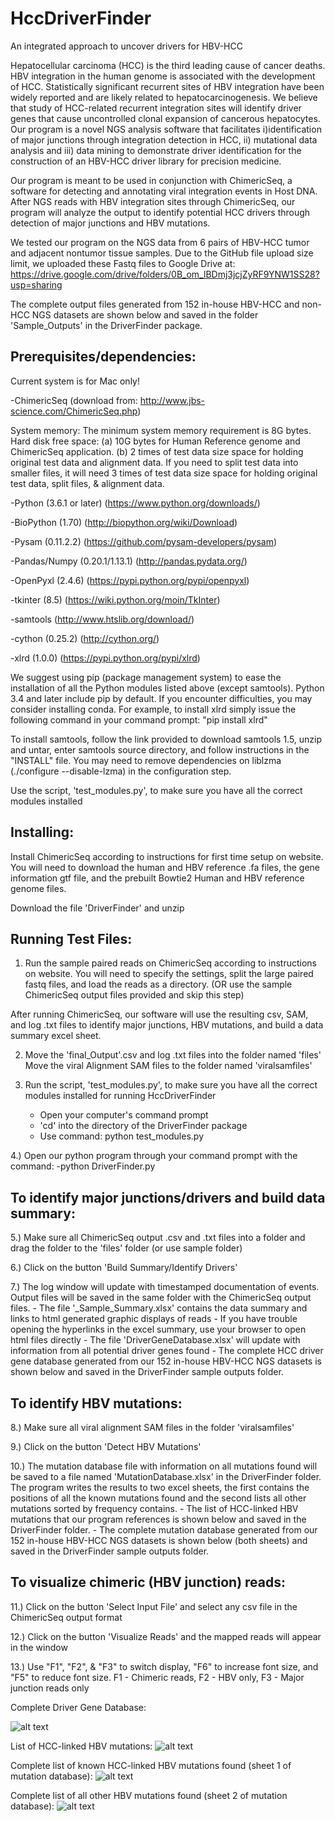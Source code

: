 # HccDriverFinder
An integrated approach to uncover drivers for HBV-HCC

Hepatocellular carcinoma (HCC) is the third leading cause of cancer deaths. HBV integration in the human genome is associated with the development of HCC. Statistically significant recurrent sites of HBV integration have been widely reported and are likely related to hepatocarcinogenesis. We believe that study of  HCC-related recurrent integration sites will identify driver genes that cause uncontrolled clonal expansion of cancerous hepatocytes. Our program is a novel NGS analysis software that facilitates i)identification of major junctions through integration detection in HCC, ii) mutational data analysis and iii) data mining to demonstrate driver identification for the construction of an HBV-HCC driver library for precision medicine. 

Our program is meant to be used in conjunction with ChimericSeq, a software for detecting and annotating viral integration events in Host DNA. After NGS reads with HBV integration sites through ChimericSeq, our program will analyze the output to identify potential HCC drivers through detection of major junctions and HBV mutations. 

We tested our program on the NGS data from 6 pairs of HBV-HCC tumor and adjacent nontumor tissue samples. 
Due to the GitHub file upload size limit, we uploaded these Fastq files to Google Drive at: https://drive.google.com/drive/folders/0B_om_lBDmj3jcjZyRF9YNW1SS28?usp=sharing

The complete output files generated from 152 in-house HBV-HCC and non-HCC NGS datasets are shown below and saved in the folder 'Sample_Outputs' in the DriverFinder package.

## Prerequisites/dependencies:
Current system is for Mac only!

-ChimericSeq (download from: http://www.jbs-science.com/ChimericSeq.php)
  
  System memory: The minimum system memory requirement is 8G bytes. 
  Hard disk free space: 
  (a) 10G bytes for Human Reference genome and ChimericSeq application. 
  (b) 2 times of test data size space for holding original test data and alignment data. If you need to split test data into smaller files, it will need 3 times of test data size space for holding original test data, split files, & alignment data.

-Python (3.6.1 or later) (https://www.python.org/downloads/)

-BioPython (1.70) (http://biopython.org/wiki/Download)

-Pysam (0.11.2.2) (https://github.com/pysam-developers/pysam)

-Pandas/Numpy (0.20.1/1.13.1) (http://pandas.pydata.org/)

-OpenPyxl (2.4.6) (https://pypi.python.org/pypi/openpyxl)

-tkinter (8.5) (https://wiki.python.org/moin/TkInter)

-samtools (http://www.htslib.org/download/)

-cython (0.25.2) (http://cython.org/)

-xlrd (1.0.0) (https://pypi.python.org/pypi/xlrd)

We suggest using pip (package management system) to ease the installation of all the Python modules listed above (except samtools). Python 3.4 and later include pip by default. If you encounter difficulties, you may consider installing conda.
For example, to install xlrd simply issue the following command in your command prompt: "pip install xlrd" 

To install samtools, follow the link provided to download samtools 1.5, unzip and untar, enter samtools source directory, and follow instructions in the "INSTALL" file. You may need to remove dependencies on liblzma (./configure --disable-lzma) in the configuration step.

Use the script, 'test_modules.py', to make sure you have all the correct modules installed

## Installing:
Install ChimericSeq according to instructions for first time setup on website. You will need to download the human and HBV reference .fa files, the gene information gtf file, and the prebuilt Bowtie2 Human and HBV reference genome files.

Download the file 'DriverFinder' and unzip

## Running Test Files:
1. Run the sample paired reads on ChimericSeq according to instructions on website. You will need to specify the settings, split the large paired fastq files, and load the reads as a directory. (OR use the sample ChimericSeq output files provided and skip this step)

After running ChimericSeq, our software will use the resulting csv, SAM, and log .txt files to identify major junctions, HBV mutations, and build a data summary excel sheet.

2. Move the 'final_Output'.csv and log .txt files into the folder named 'files'
    Move the viral Alignment SAM files to the folder named 'viralsamfiles'

3. Run the script, 'test_modules.py', to make sure you have all the correct modules installed for running HccDriverFinder
   - Open your computer's command prompt
   - 'cd' into the directory of the DriverFinder package
   - Use command: python test_modules.py

4.) Open our python program through your command prompt with the command:
  -python DriverFinder.py

## To identify major junctions/drivers and build data summary:
5.) Make sure all ChimericSeq output .csv and .txt files into a folder and drag the folder to the 'files' folder (or use sample folder)

6.) Click on the button 'Build Summary/Identify Drivers'

7.) The log window will update with timestamped documentation of events. Output files will be saved in the same folder with the ChimericSeq output files.
    - The file '_Sample_Summary.xlsx' contains the data summary and links to html generated graphic displays of reads
     - If you have trouble opening the hyperlinks in the excel summary, use your browser to open html files directly
    - The file 'DriverGeneDatabase.xlsx' will update with information from all potential driver genes found
    - The complete HCC driver gene database generated from our 152 in-house HBV-HCC NGS datasets is shown below and saved in the DriverFinder sample outputs folder.
    
## To identify HBV mutations:
8.) Make sure all viral alignment SAM files in the folder 'viralsamfiles'

9.) Click on the button 'Detect HBV Mutations'

10.) The mutation database file with information on all mutations found will be saved to a file named 'MutationDatabase.xlsx' in the DriverFinder folder. The program writes the results to two excel sheets, the first contains the positions of all the known mutations found and the second lists all other mutations sorted by frequency contains.
     - The list of HCC-linked HBV mutations that our program references is shown below and saved in the DriverFinder folder.
     - The complete mutation database generated from our 152 in-house HBV-HCC NGS datasets is shown below (both sheets) and saved in the DriverFinder sample outputs folder.

## To visualize chimeric (HBV junction) reads:
11.) Click on the button 'Select Input File' and select any csv file in the ChimericSeq output format

12.) Click on the button 'Visualize Reads' and the mapped reads will appear in the window

13.) Use "F1", "F2", & "F3" to switch display, "F6" to increase font size, and "F5" to reduce font size.
F1 - Chimeric reads, F2 - HBV only, F3 - Major junction reads only



Complete Driver Gene Database:

![alt text](https://github.com/Competition-Entrant-2017/DriverFinder/blob/master/Screenshots/HCC%20Driver%20Gene%20Database.png) 

List of HCC-linked HBV mutations:
![alt text](https://github.com/Competition-Entrant-2017/DriverFinder/blob/master/Screenshots/HCC-linked%20HBV%20Mutations.png) 

Complete list of known HCC-linked HBV mutations found (sheet 1 of mutation database):
![alt text](https://github.com/Competition-Entrant-2017/DriverFinder/blob/master/Screenshots/Mutation%20Database%20Sheet%202.png) 

Complete list of all other HBV mutations found (sheet 2 of mutation database):
![alt text](https://github.com/Competition-Entrant-2017/DriverFinder/blob/master/Screenshots/Mutation%20Database%20Sheet%201.png) 

